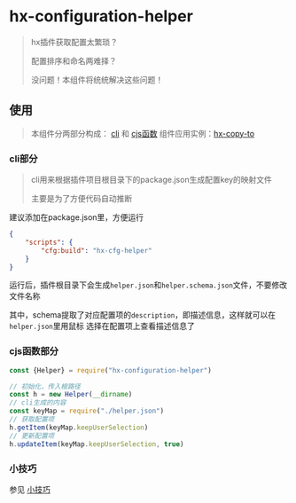 # hx-configuration-helper

> hx插件获取配置太繁琐？
>
> 配置排序和命名两难择？
>
> 没问题！本组件将统统解决这些问题！

## 使用

> 本组件分两部分构成： [cli](#cli部分) 和 [cjs函数](#cjs函数部分)
> 组件应用实例：[hx-copy-to](https://github.com/noah227/hx-copy-to)

### cli部分

> cli用来根据插件项目根目录下的package.json生成配置key的映射文件
>
> 主要是为了方便代码自动推断

建议添加在package.json里，方便运行

```json
{
    "scripts": {
        "cfg:build": "hx-cfg-helper"
    }
}
```

运行后，插件根目录下会生成`helper.json`和`helper.schema.json`文件，不要修改文件名称

其中，schema提取了对应配置项的`description`，即描述信息，这样就可以在`helper.json`里用鼠标
选择在配置项上查看描述信息了

### cjs函数部分

```js
const {Helper} = require("hx-configuration-helper")

// 初始化，传入根路径
const h = new Helper(__dirname)
// cli生成的内容
const keyMap = require("./helper.json")
// 获取配置项
h.getItem(keyMap.keepUserSelection)
// 更新配置项
h.updateItem(keyMap.keepUserSelection, true)
```

### 小技巧

参见 [小技巧](./skill.md) 


